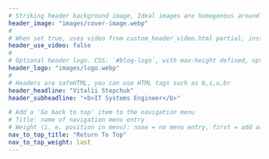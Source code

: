 ```yaml
---
# Striking header background image, Ideal images are homogenous around the centre and contrasting to the text. Non-ideal images can use `title_guard`
header_image: "images/cover-image.webp"
#
# When set true, uses video from custom_header_video.html partial, instead of header_image
header_use_video: false
#
# Optional header logo. CSS: `#blog-logo`, with max-height defined, optimize to prevent scaling
header_logo: "images/logo.webp"
#
# Headers are safeHTML, you can use HTML tags such as b,i,u,br
header_headline: "Vitalii Stepchuk"
header_subheadline: "<b>IT Systems Engineer</b>"

# Add a 'Go back to top' item to the navigation menu
# Title: name of navigation menu entry
# Weight (i. e. position in menu): none = no menu entry, first = add as first entry, last = ad as last entry
nav_to_top_title: "Return To Top"
nav_to_top_weight: last
---
```

